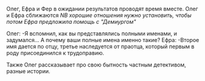Олег, Ефра и Фер в ожидании результатов проводят время вместе. Олег и Ефра сближаются *NB хорошие отношения нужно установить, чтобы потом Ефра предложила помощь с "Демиургом"*


Олег:
-Я вспомнил, как вы представлялись полными именами, и задумался... А почему ваши полные имена именно такие?
Ефра:
-Второе имя дается по отцу, третье наследуется от праотца, который первым в роду присоединился к трудоправию.

Также Олег рассказывает про свою бытность частным детективом, разные истории.
